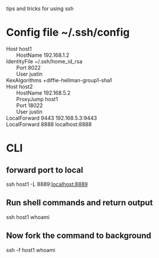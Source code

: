 tips and tricks for using ssh

# Config file \~/.ssh/config

Host host1   
       HostName 192.168.1.2  
              IdentityFile \~/.ssh/home_id_rsa  
       Port  8022  
       User justin  
              KexAlgorithms +diffie-hellman-group1-sha1  
Host host2   
       HostName 192.168.5.2   
       ProxyJump host1  
       Port  18022  
       User justin  
              LocalForward 9443 192.168.5.3:9443  
              LocalForward 8888 localhost:8888

# CLI

## forward port to local

ssh host1 -L 8889:[localhost:8889](http://localhost:8889)

## Run shell commands and return output

ssh host1 whoami

## Now fork the command to background

ssh -f host1 whoami

## 